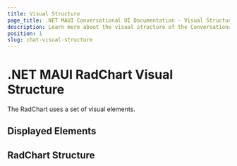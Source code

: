 ```yaml
---
title: Visual Structure
page_title: .NET MAUI Conversational UI Documentation - Visual Structure
description: Learn more about the visual structure of the Conversational UI
position: 1
slug: chat-visual-structure
---
```


# .NET MAUI RadChart Visual Structure

The RadChart uses a set of visual elements.

## Displayed Elements



## RadChart Structure